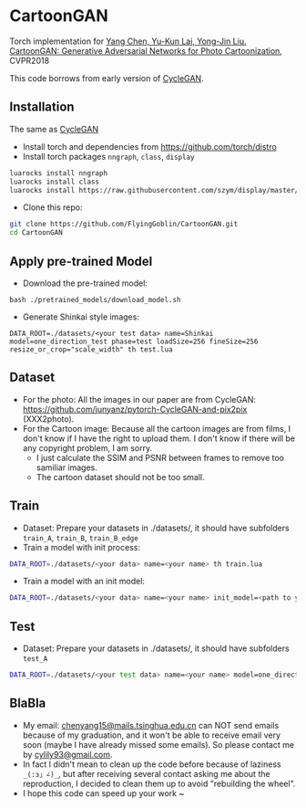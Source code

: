 # CartoonGAN

Torch implementation for [Yang Chen, Yu-Kun Lai, Yong-Jin Liu. CartoonGAN: Generative Adversarial Networks for Photo Cartoonization](http://cg.cs.tsinghua.edu.cn/people/~Yongjin/CartoonGan-CVPR2018.pdf), CVPR2018

This code borrows from early version of [CycleGAN](https://github.com/junyanz/CycleGAN).

## Installation
The same as [CycleGAN](https://github.com/junyanz/CycleGAN)
- Install torch and dependencies from https://github.com/torch/distro
- Install torch packages `nngraph`, `class`, `display`
```bash
luarocks install nngraph
luarocks install class
luarocks install https://raw.githubusercontent.com/szym/display/master/display-scm-0.rockspec
```
- Clone this repo:
```bash
git clone https://github.com/FlyingGoblin/CartoonGAN.git
cd CartoonGAN
```

## Apply pre-trained Model
- Download the pre-trained model:
```
bash ./pretrained_models/download_model.sh
```
- Generate Shinkai style images:
```
DATA_ROOT=./datasets/<your test data> name=Shinkai model=one_direction_test phase=test loadSize=256 fineSize=256 resize_or_crop="scale_width" th test.lua
```

## Dataset
- For the photo:
All the images in our paper are from CycleGAN: https://github.com/junyanz/pytorch-CycleGAN-and-pix2pix (XXX2photo).
- For the Cartoon image:
Because all the cartoon images are from films, I don't know if I have the right to upload them. I don't know if there will be any copyright problem, I am sorry.
    - I just calculate the SSIM and PSNR between frames to remove too samiliar images.
    - The cartoon dataset should not be too small.


## Train
- Dataset:
Prepare your datasets in ./datasets/<your data>, it should have subfolders `train_A`, `train_B`, `train_B_edge`
- Train a model with init process:
```bash
DATA_ROOT=./datasets/<your data> name=<your name> th train.lua
```
- Train a model with an init model:
```bash
DATA_ROOT=./datasets/<your data> name=<your name> init_model=<path to your init model> th train.lua
```

## Test
- Dataset:
Prepare your datasets in ./datasets/<your test data>, it should have subfolders `test_A`
```bash
DATA_ROOT=./datasets/<your test data> name=<your name> model=one_direction_test phase=test loadSize=256 fineSize=256 resize_or_crop="scale_width" th test.lua
```

## BlaBla
- My email: chenyang15@mails.tsinghua.edu.cn can NOT send emails because of my graduation, and it won't be able to receive email very soon (maybe I have already missed some emails). So please contact me by cylily93@gmail.com.
- In fact I didn't mean to clean up the code before because of laziness  `_(:з」∠)_`, but after receiving several contact asking me about the reproduction, I decided to clean them up to avoid "rebuilding the wheel".
- I hope this code can speed up your work ~
